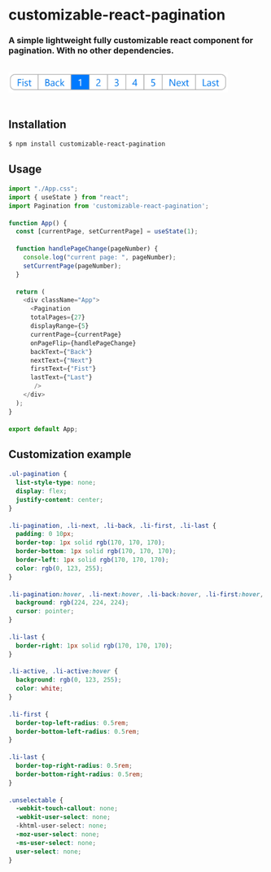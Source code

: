# customizable-react-pagination


### A simple lightweight fully customizable react component for pagination. With no other dependencies.

<br/>
<img src="https://raw.githubusercontent.com/HauresBogdan/reusable/master/images/customizable-react-pagination.jpg" alt="React Pagination" height="40px"/>
<br/>
<br/>

## Installation

```
$ npm install customizable-react-pagination
```
## Usage

```javascript
import "./App.css";
import { useState } from "react";
import Pagination from 'customizable-react-pagination';

function App() {
  const [currentPage, setCurrentPage] = useState(1);

  function handlePageChange(pageNumber) {
    console.log("current page: ", pageNumber);
    setCurrentPage(pageNumber);
  }

  return (
    <div className="App">
      <Pagination 
      totalPages={27} 
      displayRange={5} 
      currentPage={currentPage} 
      onPageFlip={handlePageChange}
      backText={"Back"}
      nextText={"Next"}
      firstText={"Fist"}
      lastText={"Last"}
       />
    </div>
  );
}

export default App;
```

## Customization example


```CSS
.ul-pagination {
  list-style-type: none;
  display: flex;
  justify-content: center; 
}

.li-pagination, .li-next, .li-back, .li-first, .li-last {
  padding: 0 10px;
  border-top: 1px solid rgb(170, 170, 170);
  border-bottom: 1px solid rgb(170, 170, 170);
  border-left: 1px solid rgb(170, 170, 170);
  color: rgb(0, 123, 255);
}

.li-pagination:hover, .li-next:hover, .li-back:hover, .li-first:hover, .li-last:hover {  
  background: rgb(224, 224, 224);
  cursor: pointer;
}

.li-last {
  border-right: 1px solid rgb(170, 170, 170);
}

.li-active, .li-active:hover {
  background: rgb(0, 123, 255);
  color: white;
}

.li-first {
  border-top-left-radius: 0.5rem;
  border-bottom-left-radius: 0.5rem;
}

.li-last {
  border-top-right-radius: 0.5rem;
  border-bottom-right-radius: 0.5rem;
}

.unselectable {
  -webkit-touch-callout: none;
  -webkit-user-select: none;
  -khtml-user-select: none;
  -moz-user-select: none;
  -ms-user-select: none;
  user-select: none;
}
```